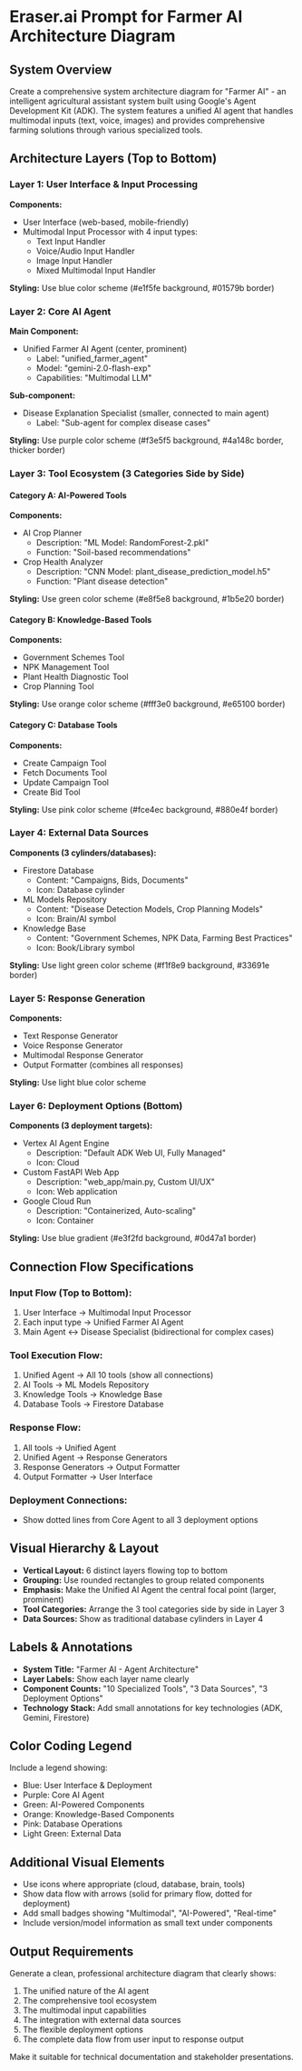 # Eraser.ai Prompt for Farmer AI Architecture Diagram

## System Overview
Create a comprehensive system architecture diagram for "Farmer AI" - an intelligent agricultural assistant system built using Google's Agent Development Kit (ADK). The system features a unified AI agent that handles multimodal inputs (text, voice, images) and provides comprehensive farming solutions through various specialized tools.

## Architecture Layers (Top to Bottom)

### Layer 1: User Interface & Input Processing
**Components:**
- User Interface (web-based, mobile-friendly)
- Multimodal Input Processor with 4 input types:
  - Text Input Handler
  - Voice/Audio Input Handler  
  - Image Input Handler
  - Mixed Multimodal Input Handler

**Styling:** Use blue color scheme (#e1f5fe background, #01579b border)

### Layer 2: Core AI Agent
**Main Component:**
- Unified Farmer AI Agent (center, prominent)
  - Label: "unified_farmer_agent"
  - Model: "gemini-2.0-flash-exp"
  - Capabilities: "Multimodal LLM"

**Sub-component:**
- Disease Explanation Specialist (smaller, connected to main agent)
  - Label: "Sub-agent for complex disease cases"

**Styling:** Use purple color scheme (#f3e5f5 background, #4a148c border, thicker border)

### Layer 3: Tool Ecosystem (3 Categories Side by Side)

#### Category A: AI-Powered Tools
**Components:**
- AI Crop Planner
  - Description: "ML Model: RandomForest-2.pkl"
  - Function: "Soil-based recommendations"
- Crop Health Analyzer  
  - Description: "CNN Model: plant_disease_prediction_model.h5"
  - Function: "Plant disease detection"

**Styling:** Use green color scheme (#e8f5e8 background, #1b5e20 border)

#### Category B: Knowledge-Based Tools
**Components:**
- Government Schemes Tool
- NPK Management Tool
- Plant Health Diagnostic Tool  
- Crop Planning Tool

**Styling:** Use orange color scheme (#fff3e0 background, #e65100 border)

#### Category C: Database Tools
**Components:**
- Create Campaign Tool
- Fetch Documents Tool
- Update Campaign Tool
- Create Bid Tool

**Styling:** Use pink color scheme (#fce4ec background, #880e4f border)

### Layer 4: External Data Sources
**Components (3 cylinders/databases):**
- Firestore Database
  - Content: "Campaigns, Bids, Documents"
  - Icon: Database cylinder
- ML Models Repository
  - Content: "Disease Detection Models, Crop Planning Models"
  - Icon: Brain/AI symbol
- Knowledge Base
  - Content: "Government Schemes, NPK Data, Farming Best Practices"
  - Icon: Book/Library symbol

**Styling:** Use light green color scheme (#f1f8e9 background, #33691e border)

### Layer 5: Response Generation
**Components:**
- Text Response Generator
- Voice Response Generator  
- Multimodal Response Generator
- Output Formatter (combines all responses)

**Styling:** Use light blue color scheme

### Layer 6: Deployment Options (Bottom)
**Components (3 deployment targets):**
- Vertex AI Agent Engine
  - Description: "Default ADK Web UI, Fully Managed"
  - Icon: Cloud
- Custom FastAPI Web App
  - Description: "web_app/main.py, Custom UI/UX"
  - Icon: Web application
- Google Cloud Run
  - Description: "Containerized, Auto-scaling"
  - Icon: Container

**Styling:** Use blue gradient (#e3f2fd background, #0d47a1 border)

## Connection Flow Specifications

### Input Flow (Top to Bottom):
1. User Interface → Multimodal Input Processor
2. Each input type → Unified Farmer AI Agent
3. Main Agent ↔ Disease Specialist (bidirectional for complex cases)

### Tool Execution Flow:
1. Unified Agent → All 10 tools (show all connections)
2. AI Tools → ML Models Repository
3. Knowledge Tools → Knowledge Base
4. Database Tools → Firestore Database

### Response Flow:
1. All tools → Unified Agent
2. Unified Agent → Response Generators
3. Response Generators → Output Formatter
4. Output Formatter → User Interface

### Deployment Connections:
- Show dotted lines from Core Agent to all 3 deployment options

## Visual Hierarchy & Layout
- **Vertical Layout:** 6 distinct layers flowing top to bottom
- **Grouping:** Use rounded rectangles to group related components
- **Emphasis:** Make the Unified AI Agent the central focal point (larger, prominent)
- **Tool Categories:** Arrange the 3 tool categories side by side in Layer 3
- **Data Sources:** Show as traditional database cylinders in Layer 4

## Labels & Annotations
- **System Title:** "Farmer AI - Agent Architecture"
- **Layer Labels:** Show each layer name clearly
- **Component Counts:** "10 Specialized Tools", "3 Data Sources", "3 Deployment Options"
- **Technology Stack:** Add small annotations for key technologies (ADK, Gemini, Firestore)

## Color Coding Legend
Include a legend showing:
- Blue: User Interface & Deployment
- Purple: Core AI Agent  
- Green: AI-Powered Components
- Orange: Knowledge-Based Components
- Pink: Database Operations
- Light Green: External Data

## Additional Visual Elements
- Use icons where appropriate (cloud, database, brain, tools)
- Show data flow with arrows (solid for primary flow, dotted for deployment)
- Add small badges showing "Multimodal", "AI-Powered", "Real-time"
- Include version/model information as small text under components

## Output Requirements
Generate a clean, professional architecture diagram that clearly shows:
1. The unified nature of the AI agent
2. The comprehensive tool ecosystem
3. The multimodal input capabilities  
4. The integration with external data sources
5. The flexible deployment options
6. The complete data flow from user input to response output

Make it suitable for technical documentation and stakeholder presentations.
